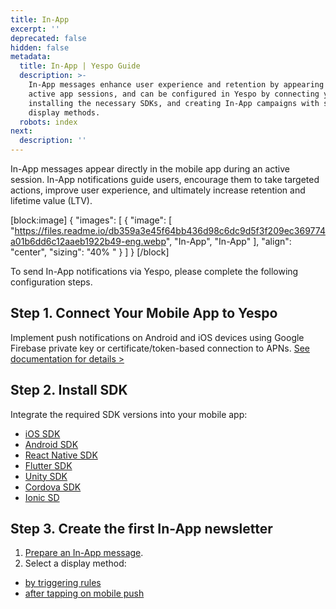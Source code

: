 ```yaml
---
title: In-App
excerpt: ''
deprecated: false
hidden: false
metadata:
  title: In-App | Yespo Guide
  description: >-
    In-App messages enhance user experience and retention by appearing during
    active app sessions, and can be configured in Yespo by connecting your app,
    installing the necessary SDKs, and creating In-App campaigns with specific
    display methods.
  robots: index
next:
  description: ''
---
```

In-App messages appear directly in the mobile app during an active session. In-App notifications guide users, encourage them to take targeted actions, improve user experience, and ultimately increase retention and lifetime value (LTV).

[block:image]
{
  "images": [
    {
      "image": [
        "https://files.readme.io/db359a3e45f64bb436d98c6dc9d5f3f209ec369774a01b6dd6c12aaeb1922b49-eng.webp",
        "In-App",
        "In-App"
      ],
      "align": "center",
      "sizing": "40% "
    }
  ]
}
[/block]


To send In-App notifications via Yespo, please complete the following configuration steps.

## Step 1. Connect Your Mobile App to Yespo

Implement push notifications on Android and iOS devices using Google Firebase private key or certificate/token-based connection to APNs. [See documentation for details >](https://docs.yespo.io/docs/connecting-mobile-apps)

## Step 2. Install SDK

Integrate the required SDK versions into your mobile app:

- [iOS SDK](https://docs.yespo.io/reference/ios-sdk)
- [Android SDK](https://docs.yespo.io/reference/android-sdk-setup)
- [React Native SDK](https://docs.yespo.io/reference/react-native-sdk)
- [Flutter SDK](https://docs.yespo.io/reference/flutter-sdk)
- [Unity SDK](https://docs.yespo.io/reference/unity-sdk-setup)
- [Cordova SDK](https://docs.yespo.io/reference/cordova-sdk-setup)
- [Ionic SD](https://docs.yespo.io/reference/ionic-sdk)

## Step 3. Create the first In-App newsletter

1. [Prepare an In-App message](https://docs.yespo.io/docs/creating-in-app-message).
2. Select a display method:

- [by triggering rules](https://docs.yespo.io/docs/in-app-publishing-and-triggering-rules)
- [after tapping on mobile push](https://docs.yespo.io/docs/linking-app-mobile-push)